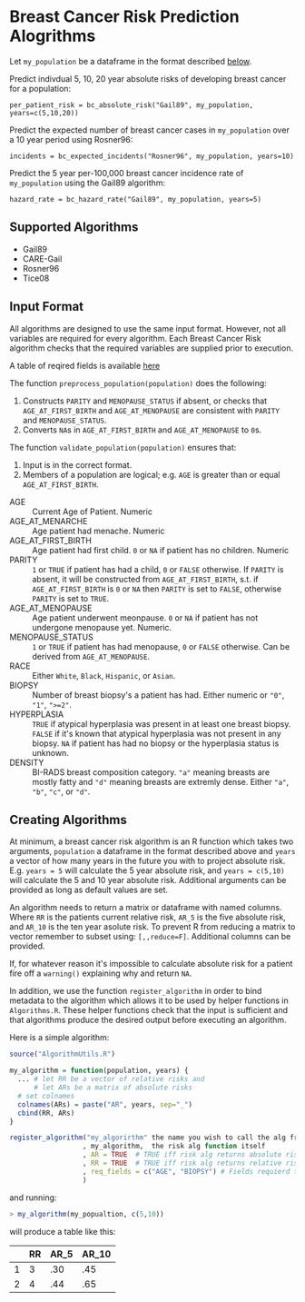 # Breast Cancer Risk Prediction Alogrithms

Let `my_population` be a dataframe in the format described [below](#input-format).

Predict indivdual 5, 10, 20 year absolute risks of developing breast cancer for a population:

    per_patient_risk = bc_absolute_risk("Gail89", my_population, years=c(5,10,20))

Predict the expected number of breast cancer cases in `my_population` over a 10 year period using Rosner96:

    incidents = bc_expected_incidents("Rosner96", my_population, years=10)

Predict the 5 year per-100,000 breast cancer incidence rate of `my_population` using the Gail89 algorithm:

    hazard_rate = bc_hazard_rate("Gail89", my_population, years=5)


Supported Algorithms 
-------------------

* Gail89
* CARE-Gail
* Rosner96
* Tice08

Input Format
-------------------

All algorithms are designed to use the same input format. However, not all
variables are required for every algorithm. Each Breast Cancer Risk algorithm 
checks that the required variables are supplied prior to execution. 

A table of reqired fields is available [here](required_fields.csv) 

The function `preprocess_population(population)` does the following:

1. Constructs `PARITY` and `MENOPAUSE_STATUS` if absent, or checks that `AGE_AT_FIRST_BIRTH` 
  and `AGE_AT_MENOPAUSE` are consistent with `PARITY` and `MENOPAUSE_STATUS`.
2. Converts `NA`s in `AGE_AT_FIRST_BIRTH` and `AGE_AT_MENOPAUSE` to `0`s. 

The function `validate_population(population)` ensures that:

1. Input is in the correct format.
2. Members of a population are logical; e.g. `AGE` is
  greater than or equal `AGE_AT_FIRST_BIRTH`.


<dl>
  <dt>AGE</dt>
  <dd>Current Age of Patient. Numeric</dd>

  <dt>AGE_AT_MENARCHE</dt>
  <dd>Age patient had menache. Numeric</dd>

  <dt>AGE_AT_FIRST_BIRTH</dt>
  <dd>Age patient had first child. 
  <code>0</code> or <code>NA</code> if patient has no children. Numeric
  </dd>

  <dt>PARITY</dt>
  <dd><code>1</code> or <code>TRUE</code> if patient has had a child, <code>0</code> or <code>FALSE</code> otherwise. 
  If <code>PARITY</code> is absent, it will be constructed from <code>AGE_AT_FIRST_BIRTH</code>, s.t. 
  if <code>AGE_AT_FIRST_BIRTH</code> is <code>0</code> or <code>NA</code>
  then <code>PARITY</code> is set to <code>FALSE</code>, otherwise <code>PARITY</code> is set to <code>TRUE</code>.

  <dt>AGE_AT_MENOPAUSE</dt>
  <dd>Age patient underwent meonpause. <code>0</code> or <code>NA</code>
  if patient has not undergone menopause yet. Numeric.  </dd>


  <dt>MENOPAUSE_STATUS<dt>
  <dd><code>1</code> or <code>TRUE</code> if patient has had menopause,
    <code>0</code> or <code>FALSE</code> otherwise. Can be derived from <code>AGE_AT_MENOPAUSE</code>.</dd>

  <dt>RACE</dt>
  <dd>Either <code>White</code>, <code>Black</code>, <code>Hispanic</code>, or <code>Asian</code>.</dd>

  <dt>BIOPSY<dt>
  <dd>Number of breast biopsy's a patient has had. Either numeric or <code>"0"</code>, <code>"1"</code>, 
    <code>">=2"</code>.
  </dd>
  <dt>HYPERPLASIA</dt>
  <dd><code>TRUE</code> if atypical hyperplasia was present in at least one 
    breast biopsy. <code>FALSE</code> if it's known that atypical hyperplasia 
    was not present in any biopsy. <code>NA</code> if patient has had no 
    biopsy or the hyperplasia status is unknown.</dd>
  <dt>DENSITY</dt>
  <dd>BI-RADS breast composition category. <code>"a"</code> meaning breasts
    are mostly fatty and <code>"d"</code> meaning breasts are extremly dense. Either
    <code>"a"</code>, <code>"b"</code>, <code>"c"</code>, or <code>"d"</code>.
  </dd>



</dl>

Creating Algorithms
-------------------------------

At minimum, a breast cancer risk algorithm is an R function which takes two
arguments, `population` a dataframe in the format described above and `years`
a vector of how many years in the future you with to project absolute risk.
E.g. `years = 5` will calculate the 5 year absolute risk, and `years = c(5,10)`
will calculate the 5 and 10 year absolute risk. Additional arguments can
be provided as long as default values are set.

An algorithm needs to return a matrix or dataframe with named columns. Where `RR` 
is the patients current relative risk, `AR_5` is the five absolute risk, and `AR_10`
is the ten year asolute risk. To prevent R from reducing a matrix to vector
remember to subset using: `[,,reduce=F]`. Additional columns can be provided.

If, for whatever reason it's impossible to calculate absolute risk for a patient
fire off a `warning()` explaining why and return `NA`. 

In addition, we use the function `register_algorithm` in order to bind metadata to
the algorithm which allows it to be used by helper functions in `Algorithms.R`. 
These helper functions check that the input is sufficient and that algorithms
produce the desired output before executing an algorithm.

Here is a simple algorithm:

```R
source("AlgorithmUtils.R")

my_algorithm = function(population, years) {
  ... # let RR be a vector of relative risks and
      # let ARs be a matrix of absolute risks
  # set colnames
  colnames(ARs) = paste("AR", years, sep="_")
  cbind(RR, ARs)
}

register_algorithm("my_algorirthm" the name you wish to call the alg from
                  , my_algorithm,  the risk alg function itself
                  , AR = TRUE  # TRUE iff risk alg returns absolute risks
                  , RR = TRUE  # TRUE iff risk alg returns relative risks
                  , req_fields = c("AGE", "BIOPSY") # Fields requierd to use alg
                  )
```

and running:

```R
> my_algorithm(my_popualtion, c(5,10))
```

will produce a table like this:

|     |  RR | AR\_5 |   AR\_10
| --- |---- |------ | --------
| 1   |  3  |  .30  |      .45
| 2   |  4  |  .44  |      .65
